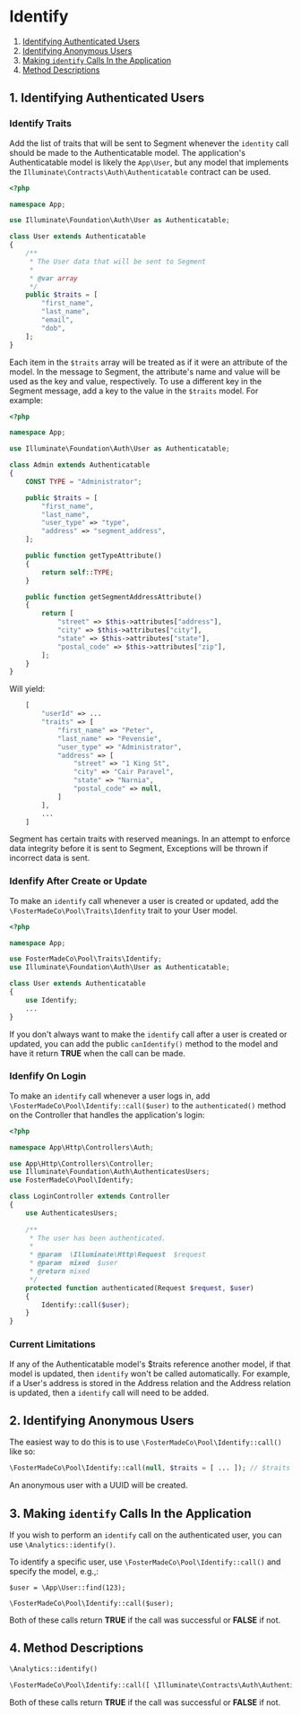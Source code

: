 # Identify

1. [Identifying Authenticated Users](#1-identifying-authenticated-users)
2. [Identifying Anonymous Users](#2-identifying-anonymous-users)
3. [Making `identify` Calls In the Application](#3-making-identify-calls-in-the-application)
4. [Method Descriptions](#4-method-descriptions)

## 1. Identifying Authenticated Users

### Identify Traits

Add the list of traits that will be sent to Segment whenever the `identity` call
should be made to the Authenticatable model. The application's Authenticatable
model is likely the `App\User`, but any model that implements the
`Illuminate\Contracts\Auth\Authenticatable` contract can be used. 

```php
<?php

namespace App;

use Illuminate\Foundation\Auth\User as Authenticatable;

class User extends Authenticatable
{
    /**
     * The User data that will be sent to Segment
     * 
     * @var array
     */
    public $traits = [
        "first_name",
        "last_name",
        "email",
        "dob",
    ];
}
```

Each item in the `$traits` array will be treated as if it were an attribute of
the model. In the message to Segment, the attribute's name and value will be used
as the key and value, respectively. To use a different key in the Segment message,
add a key to the value in the `$traits` model. For example:

```php
<?php

namespace App;

use Illuminate\Foundation\Auth\User as Authenticatable;

class Admin extends Authenticatable
{
    CONST TYPE = "Administrator";

    public $traits = [
        "first_name",
        "last_name",
        "user_type" => "type",
        "address" => "segment_address",
    ];

    public function getTypeAttribute()
    {
        return self::TYPE;
    }

    public function getSegmentAddressAttribute()
    {
        return [
            "street" => $this->attributes["address"],
            "city" => $this->attributes["city"],
            "state" => $this->attributes["state"],
            "postal_code" => $this->attributes["zip"],
        ];
    }
}

```

Will yield:

```php
    [
        "userId" => ...
        "traits" => [
            "first_name" => "Peter",
            "last_name" => "Pevensie",
            "user_type" => "Administrator",
            "address" => [
                "street" => "1 King St",
                "city" => "Cair Paravel",
                "state" => "Narnia",
                "postal_code" => null,
            ]
        ],
        ...
    ]
```

Segment has certain traits with reserved meanings. In an attempt to enforce data
integrity before it is sent to Segment, Exceptions will be thrown if incorrect data
is sent.

### Idenfify After Create or Update

To make an `identify` call whenever a user is created or updated, add the
`\FosterMadeCo\Pool\Traits\Idenfity` trait to your User model. 

```php
<?php

namespace App;

use FosterMadeCo\Pool\Traits\Identify;
use Illuminate\Foundation\Auth\User as Authenticatable;

class User extends Authenticatable
{
    use Identify;
    ...
}
```

If you don't always want to make the `identify` call after a user is created or
updated, you can add the public `canIdentify()` method to the model and have it
return **TRUE** when the call can be made.

### Idenfify On Login

To make an `identify` call whenever a user logs in, add
`\FosterMadeCo\Pool\Identify::call($user)` to the `authenticated()` method
on the Controller that handles the application's login:

```php
<?php

namespace App\Http\Controllers\Auth;

use App\Http\Controllers\Controller;
use Illuminate\Foundation\Auth\AuthenticatesUsers;
use FosterMadeCo\Pool\Identify;

class LoginController extends Controller
{
    use AuthenticatesUsers;
    
    /**
     * The user has been authenticated.
     *
     * @param  \Illuminate\Http\Request  $request
     * @param  mixed  $user
     * @return mixed
     */
    protected function authenticated(Request $request, $user)
    {
        Identify::call($user);
    }
}
```

### Current Limitations

If any of the Authenticatable model's $traits reference another model, if that
model is updated, then `identify` won't be called automatically. For example,
if a User's address is stored in the Address relation and the Address relation
is updated, then a `identify` call will need to be added.

## 2. Identifying Anonymous Users

The easiest way to do this is to use `\FosterMadeCo\Pool\Identify::call()` like so:

```php
\FosterMadeCo\Pool\Identify::call(null, $traits = [ ... ]); // $traits can be null
```

An anonymous user with a UUID will be created.

## 3. Making `identify` Calls In the Application

If you wish to perform an `identify` call on the authenticated user, you
can use `\Analytics::identify()`.

To identify a specific user, use `\FosterMadeCo\Pool\Identify::call()` and
specify the model, e.g.,:

```$php
$user = \App\User::find(123);

\FosterMadeCo\Pool\Identify::call($user);
```

Both of these calls return **TRUE** if the call was successful or **FALSE** if not.

## 4. Method Descriptions


```php
\Analytics::identify()
```

```php
\FosterMadeCo\Pool\Identify::call([ \Illuminate\Contracts\Auth\Authenticatable $model [, array $traits ]] )
```

Both of these calls return **TRUE** if the call was successful or **FALSE** if not.